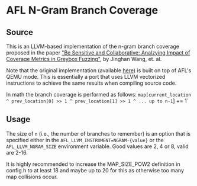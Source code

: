 # AFL N-Gram Branch Coverage

## Source

This is an LLVM-based implementation of the n-gram branch coverage proposed in
the paper ["Be Sensitive and Collaborative: Analzying Impact of Coverage Metrics
in Greybox Fuzzing"](https://www.usenix.org/system/files/raid2019-wang-jinghan.pdf),
by Jinghan Wang, et. al.

Note that the original implementation (available
[here](https://github.com/bitsecurerlab/afl-sensitive))
is built on top of AFL's QEMU mode.
This is essentially a port that uses LLVM vectorized instructions to achieve
the same results when compiling source code.

In math the branch coverage is performed as follows:
`map[current_location ^ prev_location[0] >> 1 ^ prev_location[1] >> 1 ^ ... up to n-1`] += 1`

## Usage

The size of `n` (i.e., the number of branches to remember) is an option
that is specified either in the `AFL_LLVM_INSTRUMENT=NGRAM-{value}` or the
`AFL_LLVM_NGRAM_SIZE` environment variable.
Good values are 2, 4 or 8, valid are 2-16.

It is highly recommended to increase the MAP_SIZE_POW2 definition in
config.h to at least 18 and maybe up to 20 for this as otherwise too
many map collisions occur.
